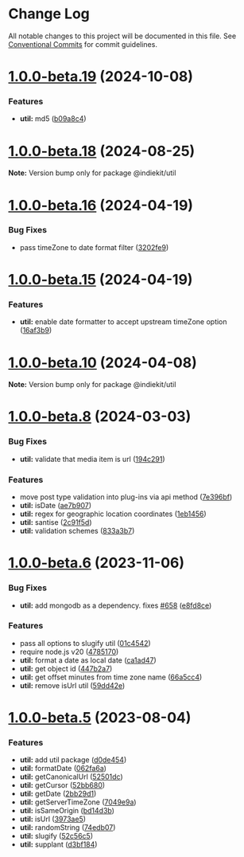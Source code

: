 # Change Log

All notable changes to this project will be documented in this file.
See [Conventional Commits](https://conventionalcommits.org) for commit guidelines.

# [1.0.0-beta.19](https://github.com/getindiekit/indiekit/compare/v1.0.0-beta.18...v1.0.0-beta.19) (2024-10-08)


### Features

* **util:** md5 ([b09a8c4](https://github.com/getindiekit/indiekit/commit/b09a8c444b92d974cde3a9b3b98e2d80b3f8465b))





# [1.0.0-beta.18](https://github.com/getindiekit/indiekit/compare/v1.0.0-beta.17...v1.0.0-beta.18) (2024-08-25)

**Note:** Version bump only for package @indiekit/util





# [1.0.0-beta.16](https://github.com/getindiekit/indiekit/compare/v1.0.0-beta.15...v1.0.0-beta.16) (2024-04-19)


### Bug Fixes

* pass timeZone to date format filter ([3202fe9](https://github.com/getindiekit/indiekit/commit/3202fe9a53f2ada93c8266ce5303738f8a1fff6a))





# [1.0.0-beta.15](https://github.com/getindiekit/indiekit/compare/v1.0.0-beta.14...v1.0.0-beta.15) (2024-04-19)


### Features

* **util:** enable date formatter to accept upstream timeZone option ([16af3b9](https://github.com/getindiekit/indiekit/commit/16af3b90aca779a5b21aed7f76e961e9c4d6f412))





# [1.0.0-beta.10](https://github.com/getindiekit/indiekit/compare/v1.0.0-beta.9...v1.0.0-beta.10) (2024-04-08)

**Note:** Version bump only for package @indiekit/util





# [1.0.0-beta.8](https://github.com/getindiekit/indiekit/compare/v1.0.0-beta.7...v1.0.0-beta.8) (2024-03-03)


### Bug Fixes

* **util:** validate that media item is url ([194c291](https://github.com/getindiekit/indiekit/commit/194c2914f927f6f0c5b8aad70ecfc28ad19255ee))


### Features

* move post type validation into plug-ins via api method ([7e396bf](https://github.com/getindiekit/indiekit/commit/7e396bf961c60f122062e8f92fbf2440c05bd1bd))
* **util:** isDate ([ae7b907](https://github.com/getindiekit/indiekit/commit/ae7b907c57e2a6c40b39eaa3cfd634142bd09a1a))
* **util:** regex for geographic location coordinates ([1eb1456](https://github.com/getindiekit/indiekit/commit/1eb1456f927724e442d389d870c68acb4125505b))
* **util:** santise ([2c91f5d](https://github.com/getindiekit/indiekit/commit/2c91f5d54cff3ae3d751c03bbaa18c5bd24a766c))
* **util:** validation schemes ([833a3b7](https://github.com/getindiekit/indiekit/commit/833a3b727e331bb5f73f6673501d99fae5712876))





# [1.0.0-beta.6](https://github.com/getindiekit/indiekit/compare/v1.0.0-beta.5...v1.0.0-beta.6) (2023-11-06)


### Bug Fixes

* **util:** add mongodb as a dependency. fixes [#658](https://github.com/getindiekit/indiekit/issues/658) ([e8fd8ce](https://github.com/getindiekit/indiekit/commit/e8fd8ce87bc059b86f030db75a59f63989b60e48))


### Features

* pass all options to slugify util ([01c4542](https://github.com/getindiekit/indiekit/commit/01c45423beceddcaa2fbbf42243a26faf79286e1))
* require node.js v20 ([4785170](https://github.com/getindiekit/indiekit/commit/47851702ebbc1372c468cedfecbc05e1111605ff))
* **util:** format a date as local date ([ca1ad47](https://github.com/getindiekit/indiekit/commit/ca1ad47775f8e9c20d1d6d387e45fe0d651af5d6))
* **util:** get object id ([447b2a7](https://github.com/getindiekit/indiekit/commit/447b2a7949f947634ebb4f8a3132b44266a2ff87))
* **util:** get offset minutes from time zone name ([66a5cc4](https://github.com/getindiekit/indiekit/commit/66a5cc4a22ff9bc4f6195817ed20ca0c009f8d31))
* **util:** remove isUrl util ([59dd42e](https://github.com/getindiekit/indiekit/commit/59dd42e3db529318b3a7cd7bbdbb2c4e105a8cc4))





# [1.0.0-beta.5](https://github.com/getindiekit/indiekit/compare/v1.0.0-beta.4...v1.0.0-beta.5) (2023-08-04)


### Features

* **util:** add util package ([d0de454](https://github.com/getindiekit/indiekit/commit/d0de454315fac4f7556a5ddfd21c5dafa7401afd))
* **util:** formatDate ([062fa6a](https://github.com/getindiekit/indiekit/commit/062fa6ac9218daaf8393902164c385bc530c93fa))
* **util:** getCanonicalUrl ([52501dc](https://github.com/getindiekit/indiekit/commit/52501dc5cbddcc63095ffedbb81eba2def11ff78))
* **util:** getCursor ([52bb680](https://github.com/getindiekit/indiekit/commit/52bb6801dfedbb8611364a81d06a00523d8b4789))
* **util:** getDate ([2bb29d1](https://github.com/getindiekit/indiekit/commit/2bb29d130ee8a0412a0078dcc7eb94019d9b8475))
* **util:** getServerTimeZone ([7049e9a](https://github.com/getindiekit/indiekit/commit/7049e9a28eee77f714a3b33ee2e5fd7c38a68194))
* **util:** isSameOrigin ([bd14d3b](https://github.com/getindiekit/indiekit/commit/bd14d3b04d14e1e6862f7bbb983cfc969cba7483))
* **util:** isUrl ([3973ae5](https://github.com/getindiekit/indiekit/commit/3973ae536b4d94d07b37373dc416cda49a500a65))
* **util:** randomString ([74edb07](https://github.com/getindiekit/indiekit/commit/74edb0761f469cebe46db8b7b1433f3bccc127d1))
* **util:** slugify ([52c56c5](https://github.com/getindiekit/indiekit/commit/52c56c588b3ba1413b5387bef7acfac21bf42262))
* **util:** supplant ([d3bf184](https://github.com/getindiekit/indiekit/commit/d3bf1849485107aad81fca6f166f12e0da6eba38))
